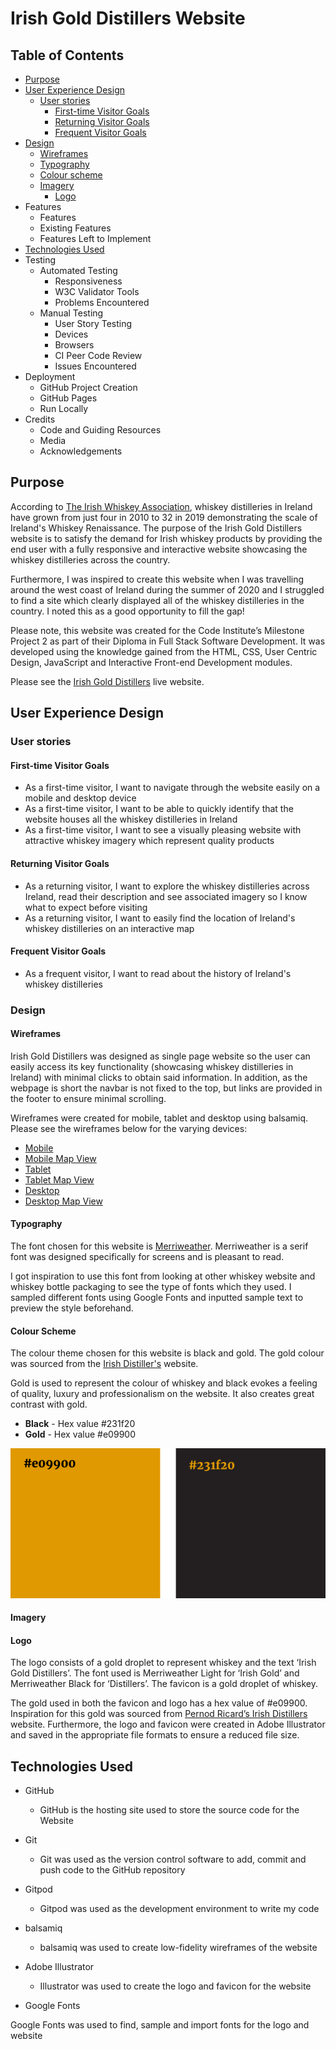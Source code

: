 # Irish Gold Distillers Website

## Table of Contents
* [Purpose](#purpose)
* [User Experience Design](#user-experience-design)
    * [User stories](#user-stories)
        * [First-time Visitor Goals](#first-time-visitor-goals)
        * [Returning Visitor Goals](#returning-visitor-goals)
        * [Frequent Visitor Goals](#frequent-visitor-goals)
* [Design](#design)
    * [Wireframes](#wireframes)
    * [Typography](#typography)
    * [Colour scheme](#colour-scheme)
    * [Imagery](#imagery)
        * [Logo](#logo)
* Features
    * Features
    * Existing Features
    * Features Left to Implement
* [Technologies Used](#technologies-used)
* Testing
    * Automated Testing
        * Responsiveness
        * W3C Validator Tools
        * Problems Encountered
    * Manual Testing
        * User Story Testing
        * Devices
        * Browsers
        * CI Peer Code Review
        * Issues Encountered
* Deployment
    * GitHub Project Creation
    * GitHub Pages
    * Run Locally
* Credits
    * Code and Guiding Resources
    * Media
    * Acknowledgements

## Purpose

According to [The Irish Whiskey Association](https://www.drinksireland.ie/Sectors/DI/DI.nsf/vPagesWhiskey/Industry_in_Ireland~the-irish-whiskey-industry!OpenDocument), whiskey distilleries in Ireland have grown from just four in 2010 to 32 in 2019 demonstrating the scale of Ireland's Whiskey Renaissance. The purpose of the Irish Gold Distillers website is to satisfy the demand for Irish whiskey products by providing the end user with a fully responsive and interactive website showcasing the whiskey distilleries across the country. 

Furthermore, I was inspired to create this website when I was travelling around the west coast of Ireland during the summer of 2020 and I struggled to find a site which clearly displayed all of the whiskey distilleries in the country. I noted this as a good opportunity to fill the gap!

Please note, this website was created for the Code Institute’s Milestone Project 2 as part of their Diploma in Full Stack Software Development. It was developed using the knowledge gained from the HTML, CSS, User Centric Design, JavaScript and Interactive Front-end Development modules.

Please see the [Irish Gold Distillers](https://jessicajuliet.github.io/irish-gold-distillers/) live website.

## User Experience Design

### User stories

#### First-time Visitor Goals

* As a first-time visitor, I want to navigate through the website easily on a mobile and desktop device
* As a first-time visitor, I want to be able to quickly identify that the website houses all the whiskey distilleries in Ireland 
* As a first-time visitor, I want to see a visually pleasing website with attractive whiskey imagery which represent quality products

#### Returning Visitor Goals

* As a returning visitor, I want to explore the whiskey distilleries across Ireland, read their description and see associated imagery so I know what to expect before  visiting
* As a returning visitor, I want to easily find the location of Ireland's whiskey distilleries on an interactive map

#### Frequent Visitor Goals
* As a frequent visitor, I want to read about the history of Ireland's whiskey distilleries

### Design

#### Wireframes

Irish Gold Distillers was designed as single page website so the user can easily access its key functionality (showcasing whiskey distilleries in Ireland) with minimal clicks to obtain said information. In addition, as the webpage is short the navbar is not fixed to the top, but links are provided in the footer to ensure minimal scrolling. 

Wireframes were created for mobile, tablet and desktop using balsamiq. Please see the wireframes below for the varying devices:

* [Mobile](https://github.com/JessicaJuliet/irish-gold-distillers/blob/1b44ad115d37410ba98e85bcfdb99d100b33c9df/wireframes/mobile.png)
* [Mobile Map View](https://github.com/JessicaJuliet/irish-gold-distillers/blob/1b44ad115d37410ba98e85bcfdb99d100b33c9df/wireframes/mobile-map-view.png)
* [Tablet](https://github.com/JessicaJuliet/irish-gold-distillers/blob/1b44ad115d37410ba98e85bcfdb99d100b33c9df/wireframes/tablet.png)
* [Tablet Map View](https://github.com/JessicaJuliet/irish-gold-distillers/blob/1b44ad115d37410ba98e85bcfdb99d100b33c9df/wireframes/tablet-map-view.png)
* [Desktop](https://github.com/JessicaJuliet/irish-gold-distillers/blob/1b44ad115d37410ba98e85bcfdb99d100b33c9df/wireframes/desktop.png)
* [Desktop Map View](https://github.com/JessicaJuliet/irish-gold-distillers/blob/1b44ad115d37410ba98e85bcfdb99d100b33c9df/wireframes/desktop-map-view.png)

#### Typography

The font chosen for this website is [Merriweather](https://fonts.google.com/specimen/Merriweather). Merriweather is a serif font was designed specifically for screens and is pleasant to read. 

I got inspiration to use this font from looking at other whiskey website and whiskey bottle packaging to see the type of fonts which they used. I sampled different fonts using Google Fonts and inputted sample text to preview the style beforehand.

#### Colour Scheme

The colour theme chosen for this website is black and gold. The gold colour was sourced from the [Irish Distiller's](https://www.irishdistillers.ie/) website.

Gold is used to represent the colour of whiskey and black evokes a feeling of quality, luxury and professionalism on the website. It also creates great contrast with gold. 


* **Black** - Hex value #231f20
* **Gold** - Hex value #e09900

![Website colours](assets/img/colour-scheme.png) 

#### Imagery

#### Logo

The logo consists of a gold droplet to represent whiskey and the text ‘Irish Gold Distillers’. The font used is Merriweather Light for ‘Irish Gold’ and Merriweather Black for ‘Distillers’.  The favicon is a gold droplet of whiskey. 

The gold used in both the favicon and logo has a hex value of #e09900. Inspiration for this gold was sourced from [Pernod Ricard’s Irish Distillers](https://www.irishdistillers.ie/) website. Furthermore, the logo and favicon were created in Adobe Illustrator and saved in the appropriate file formats to ensure a reduced file size. 

## Technologies Used

* GitHub
    
    *   GitHub is the hosting site used to store the source code for the Website

* Git

    * Git was used as the version control software to add, commit and push code to the GitHub repository

* Gitpod

    * Gitpod was used as the development environment to write my code

* balsamiq

    * balsamiq was used to create low-fidelity wireframes of the website

* Adobe Illustrator

    * Illustrator was used to create the logo and favicon for the website

* Google Fonts

Google Fonts was used to find, sample and import fonts for the logo and website
